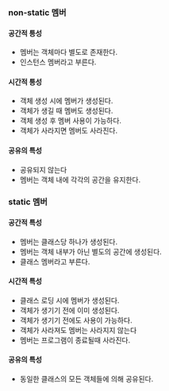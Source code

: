 ### non-static 멤버

#### 공간적 틍성
- 멤버는 객체마다 별도로 존재한다.
- 인스턴스 멤버라고 부른다.

#### 시간적 틍성
- 객체 생성 시에 멤버가 생성된다.
- 객체가 생길 때 멤버도 생성된다.
- 객체 생성 후 멤버 사용이 가능하다.
- 객체가 사라지면 멤버도 사라진다.

#### 공유의 특성
- 공유되지 않는다
- 멤버는 객체 내에 각각의 공간을 유지한다.

<!--===========================================!-->

### static 멤버

#### 공간적 특성
- 멤버는 클래스당 하나가 생성된다.
- 멤버는 객체 내부가 아닌 별도의 공간에 생성된다.
- 클래스 멤버라고 부른다.

#### 시간적 특성
- 클래스 로딩 시에 멤버가 생성된다.
- 객체가 생기기 전에 이미 생성된다.
- 객체가 생기기 전에도 사용이 가능하다.
- 객체가 사라져도 멤버는 사라지지 않는다
- 멤버는 프로그램이 종료될때 사라진다.

#### 공유의 특성
- 동일한 클래스의 모든 객체들에 의해 공유된다.

